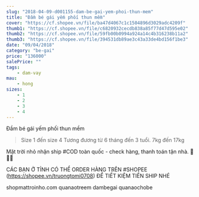 ```yaml
---
slug: "2018-04-09-d001155-dam-be-gai-yem-phoi-thun-mem"
title: "Đầm bé gái yếm phối thun mềm"
cover: "https://cf.shopee.vn/file/ba47d4067c1c1504896d3029adc4209f"
thumb1: "https://cf.shopee.vn/file/c6820932cecdb838a85f77d47d595e02"
thumb2: "https://cf.shopee.vn/file/59fb00b0994a924a14c4b316238b11a2"
thumb3: "https://cf.shopee.vn/file/394531db89ae3c43a33de4bd156f1be3"
date: "09/04/2018"
category: "be-gai"
price: "136000"
salePrice: ""
tags:
    - dam-vay
mau:
    - hong
sizes:
    - 1
    - 2
    - 3
    - 4
---
```



Đầm bé gái yếm phối thun mềm

> Size 1 đến size 4
> Tương đương từ 6 tháng đến 3 tuổi. 7kg đến 17kg

Mặt trời nhỏ nhận ship #COD toàn quốc - check hàng, thanh toán tận nhà.  🚚🚚🚚

CÁC BẠN Ở TỈNH CÓ THỂ ORDER HÀNG TRÊN #SHOPEE (https://shopee.vn/truongtomi0708) ĐỂ TIẾT KIỆM TIỀN SHIP NHÉ

<div class="hidden">
shopmattroinho.com quanaotreem dambegai quanaochobe
</div>
